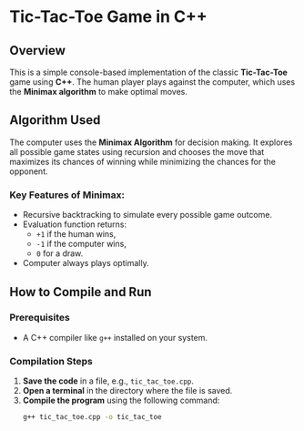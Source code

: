 # Tic-Tac-Toe Game in C++

## Overview

This is a simple console-based implementation of the classic **Tic-Tac-Toe** game using **C++**. The human player plays against the computer, which uses the **Minimax algorithm** to make optimal moves.

## Algorithm Used

The computer uses the **Minimax Algorithm** for decision making. It explores all possible game states using recursion and chooses the move that maximizes its chances of winning while minimizing the chances for the opponent.

### Key Features of Minimax:
- Recursive backtracking to simulate every possible game outcome.
- Evaluation function returns:
  - `+1` if the human wins,
  - `-1` if the computer wins,
  - `0` for a draw.
- Computer always plays optimally.

## How to Compile and Run

### Prerequisites
- A C++ compiler like `g++` installed on your system.

### Compilation Steps

1. **Save the code** in a file, e.g., `tic_tac_toe.cpp`.
2. **Open a terminal** in the directory where the file is saved.
3. **Compile the program** using the following command:
   ```bash
   g++ tic_tac_toe.cpp -o tic_tac_toe
